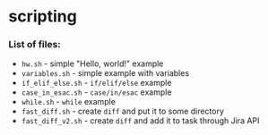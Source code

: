 # scripting

### List of files:

* `hw.sh` - simple "Hello, world!" example
* `variables.sh` - simple example with variables
* `if_elif_else.sh` - `if/elif/else` example
* `case_in_esac.sh` - `case/in/esac` example
* `while.sh` - `while` example
* `fast_diff.sh` - create `diff` and put it to some directory
* `fast_diff_v2.sh` - create `diff` and add it to task through Jira API
